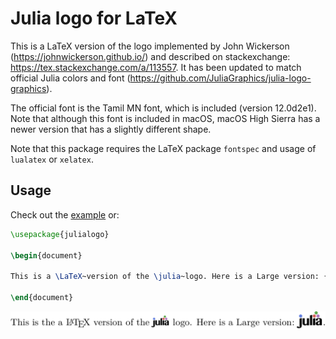 # Julia logo for LaTeX

This is a LaTeX version of the logo implemented by John Wickerson (https://johnwickerson.github.io/) and described on stackexchange: https://tex.stackexchange.com/a/113557. It has been updated to  match official Julia colors and font (https://github.com/JuliaGraphics/julia-logo-graphics).

The official font is the Tamil MN font, which is included (version 12.0d2e1). Note that although this font is included in macOS, macOS High Sierra has a newer version that has a slightly different shape.

Note that this package requires the LaTeX package `fontspec` and usage of `lualatex` or `xelatex`.

## Usage

Check out the [example](example.tex) or:

``` latex
\usepackage{julialogo}

\begin{document}

This is a \LaTeX~version of the \julia~logo. Here is a Large version: {\Large \julia}.

\end{document}
```

![](example.png)

